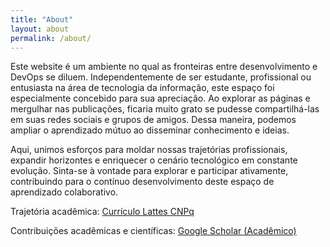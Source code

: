 ```yaml
---
title: "About"
layout: about
permalink: /about/
---
```


Este website é um ambiente no qual as fronteiras entre desenvolvimento e DevOps se diluem. Independentemente de ser estudante, profissional ou entusiasta na área de tecnologia da informação, este espaço foi especialmente concebido para sua apreciação. Ao explorar as páginas e mergulhar nas publicações, ficaria muito grato se pudesse compartilhá-las em suas redes sociais e grupos de amigos. Dessa maneira, podemos ampliar o aprendizado mútuo ao disseminar conhecimento e ideias.

Aqui, unimos esforços para moldar nossas trajetórias profissionais, expandir horizontes e enriquecer o cenário tecnológico em constante evolução. Sinta-se à vontade para explorar e participar ativamente, contribuindo para o contínuo desenvolvimento deste espaço de aprendizado colaborativo.

Trajetória acadêmica:
[Currículo Lattes CNPq](http://lattes.cnpq.br/3207935358521360)

Contribuições acadêmicas e científicas:
[Google Scholar (Acadêmico)](https://scholar.google.com.br/citations?hl=pt-BR&user=rk-pamMAAAAJ)